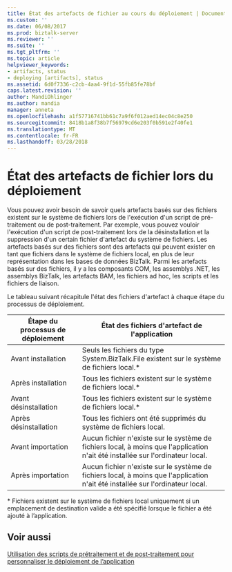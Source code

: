 ```yaml
---
title: État des artefacts de fichier au cours du déploiement | Documents Microsoft
ms.custom: ''
ms.date: 06/08/2017
ms.prod: biztalk-server
ms.reviewer: ''
ms.suite: ''
ms.tgt_pltfrm: ''
ms.topic: article
helpviewer_keywords:
- artifacts, status
- deploying [artifacts], status
ms.assetid: 6d0f7336-c2cb-4aa4-9f1d-55fb85fe78bf
caps.latest.revision: ''
author: MandiOhlinger
ms.author: mandia
manager: anneta
ms.openlocfilehash: a1f57716741bb61c7a9f6f012aed14ec04c8e250
ms.sourcegitcommit: 8418b1a8f38b7f56979cd6e203f0b591e2f40fe1
ms.translationtype: MT
ms.contentlocale: fr-FR
ms.lasthandoff: 03/28/2018
---
```

# <a name="status-of-file-artifacts-during-deployment"></a>État des artefacts de fichier lors du déploiement
Vous pouvez avoir besoin de savoir quels artefacts basés sur des fichiers existent sur le système de fichiers lors de l'exécution d'un script de pré-traitement ou de post-traitement. Par exemple, vous pouvez vouloir l'exécution d'un script de post-traitement lors de la désinstallation et la suppression d'un certain fichier d'artefact du système de fichiers. Les artefacts basés sur des fichiers sont des artefacts qui peuvent exister en tant que fichiers dans le système de fichiers local, en plus de leur représentation dans les bases de données BizTalk. Parmi les artefacts basés sur des fichiers, il y a les composants COM, les assemblys .NET, les assemblys BizTalk, les artefacts BAM, les fichiers ad hoc, les scripts et les fichiers de liaison.  
  
 Le tableau suivant récapitule l'état des fichiers d'artefact à chaque étape du processus de déploiement.  
  
|Étape du processus de déploiement|État des fichiers d'artefact de l'application|  
|-------------------------------------|------------------------------------------|  
|Avant installation|Seuls les fichiers du type System.BizTalk.File existent sur le système de fichiers local.*|  
|Après installation|Tous les fichiers existent sur le système de fichiers local.*|  
|Avant désinstallation|Tous les fichiers existent sur le système de fichiers local.*|  
|Après désinstallation|Tous les fichiers ont été supprimés du système de fichiers local.|  
|Avant importation|Aucun fichier n'existe sur le système de fichiers local, à moins que l'application n'ait été installée sur l'ordinateur local.|  
|Après importation|Aucun fichier n'existe sur le système de fichiers local, à moins que l'application n'ait été installée sur l'ordinateur local.|  
  
 \* Fichiers existent sur le système de fichiers local uniquement si un emplacement de destination valide a été spécifié lorsque le fichier a été ajouté à l’application.  
  
## <a name="see-also"></a>Voir aussi  
 [Utilisation des scripts de prétraitement et de post-traitement pour personnaliser le déploiement de l’application](../core/using-pre-and-post-processing-scripts-to-customize-application-deployment.md)